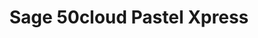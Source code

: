 ---
title: "Sage 50cloud Pastel Xpress"
seoTitle: "Sage 50cloud Pastel Xpress"
seoDescription: "Here’s how Sage 50cloud Pastel Xpress works with your applications to streamline your workflow."
summary: "Formerly Sage Partner Xpress Advantage: Offers the power and productivity of a trusted desktop solution and gives you everything you need to run your business wherever."
lead: "Stock2Shop can integrate Sage 50cloud Pastel Xpress with various B2B and B2C ecommerce and logistic applications. Here is how we can help you automate your business."
image: "/images/connector-logos/sage-50cloud-pastel-xpress.jpg"
imageAlt: sage 50cloud pastel xpress logo
type: "source"
source: "sage-50cloud-pastel-xpress"
tags: ["erp"]
aliases:
    - /integrations/sage-50cloud-pastel-xpress-formerly-sage-partner-xpress/
---
